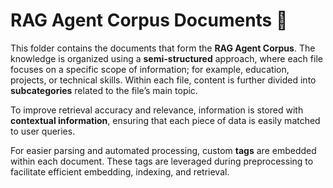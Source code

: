 # RAG Agent Corpus Documents 📃

This folder contains the documents that form the **RAG Agent Corpus**. The knowledge is organized using a **semi-structured** approach, where each file focuses on a specific scope of information; for example, education, projects, or technical skills. Within each file, content is further divided into **subcategories** related to the file’s main topic.  

To improve retrieval accuracy and relevance, information is stored with **contextual information**, ensuring that each piece of data is easily matched to user queries.  

For easier parsing and automated processing, custom **tags** are embedded within each document. These tags are leveraged during preprocessing to facilitate efficient embedding, indexing, and retrieval.  